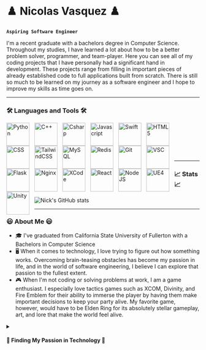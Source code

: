 # ♟️ Nicolas Vasquez ♟️

**`Aspiring Software Engineer`**

I'm a recent graduate with a bachelors degree in Computer Science. Throughout my studies, I have learned a lot about how to be a better problem solver, programmer, and team-player. Here you can see all of my coding projects that I have personally had a significant hand in development. These projects range from filling in important pieces of already established code to full applications built from scratch. There is still so much to be learned on my journey as a software engineer and I hope to improve my skills as time goes on.

---

### 🛠️ Languages and Tools 🛠️

<img align="left" alt="Python" width="60px" style="padding-right:10px;" src="https://cdn.jsdelivr.net/gh/devicons/devicon/icons/python/python-original-wordmark.svg"/>
<img align="left" alt="C++" width="60px" style="padding-right:10px;" src="https://cdn.jsdelivr.net/gh/devicons/devicon/icons/cplusplus/cplusplus-original.svg"/>
<img align="left" alt="Csharp" width="60px" style="padding-right:10px;" src="https://cdn.jsdelivr.net/gh/devicons/devicon/icons/csharp/csharp-original.svg"/>
<img align="left" alt="Javascript" width="60px" style="padding-right:10px;" src="https://cdn.jsdelivr.net/gh/devicons/devicon/icons/javascript/javascript-original.svg"/>
<img align="left" alt="Swift" width="60px" style="padding-right:10px;" src="https://cdn.jsdelivr.net/gh/devicons/devicon/icons/swift/swift-original.svg"/>
<img align="left" alt="HTML5" width="60px" style="padding-right:10px;" src="https://cdn.jsdelivr.net/gh/devicons/devicon/icons/html5/html5-original.svg"/>
<img align="left" alt="CSS" width="60px" style="padding-right:10px;" src="https://cdn.jsdelivr.net/gh/devicons/devicon/icons/css3/css3-original.svg"/>
<img align="left" alt="TailwindCSS" width="60px" style="padding-right:10px;" src="https://cdn.jsdelivr.net/gh/devicons/devicon/icons/tailwindcss/tailwindcss-plain.svg"/>
<img align="left" alt="MySQL" width="60px" style="padding-right:10px;" src="https://cdn.jsdelivr.net/gh/devicons/devicon/icons/mysql/mysql-original.svg"/>
<img align="left" alt="Redis" width="60px" style="padding-right:10px;" src="https://cdn.jsdelivr.net/gh/devicons/devicon/icons/redis/redis-original.svg" />
<img align="left" alt="Git" width="60px" style="padding-right:10px;" src="https://cdn.jsdelivr.net/gh/devicons/devicon/icons/git/git-original.svg" />
<img align="left" alt="VSC" width="60px" style="padding-right:10px;" src="https://cdn.jsdelivr.net/gh/devicons/devicon/icons/visualstudio/visualstudio-plain.svg" />
<img align="left" alt="Flask" width="60px" style="padding-right:10px;" src="https://cdn.jsdelivr.net/gh/devicons/devicon/icons/flask/flask-original.svg" />
<img align="left" alt="Nginx" width="60px" style="padding-right:10px;" src="https://cdn.jsdelivr.net/gh/devicons/devicon/icons/nginx/nginx-original.svg" />
<img align="left" alt="XCode" width="60px" style="padding-right:10px;" src="https://cdn.jsdelivr.net/gh/devicons/devicon/icons/xcode/xcode-original.svg" />
<img align="left" alt="React" width="60px" style="padding-right:10px;" src="https://cdn.jsdelivr.net/gh/devicons/devicon/icons/react/react-original.svg" />
<img align="left" alt="NodeJS" width="60px" style="padding-right:10px;" src="https://cdn.jsdelivr.net/gh/devicons/devicon/icons/nodejs/nodejs-original.svg" />      
<img align="left" alt="UE4" width="60px" style="padding-right:10px;" src="https://cdn.jsdelivr.net/gh/devicons/devicon/icons/unrealengine/unrealengine-original.svg" />
<img align="left" alt="Unity" width="60px" style="padding-right:10px;" src="https://cdn.jsdelivr.net/gh/devicons/devicon/icons/unity/unity-original.svg" />
<br />
<br />
<br />
<br />
<br />

---

### 📈 Stats 📈

![Nick's GitHub stats](https://github-readme-stats.vercel.app/api?username=Nick-Vasquez-CSU&show_icons=true&theme=tokyonight)

---

### 😃 About Me 😃
* 🎓 I've graduated from California State University of Fullerton with a Bachelors in Computer Science
* 🖥️ When it comes to technology, I love trying to figure out how something works. Overcoming brain-teasing obstacles has become my passion in life, and in the world of software engineering, I believe I can explore that passion to the fullest extent.
* 🎮 When I'm not coding or solving problems at work, I am a game enthusiast. I especially love tactics games such as XCOM, Divinity, and Fire Emblem for their ability to immerse the player by having them make important decisions to keep your party alive. My favorite game, however, would have to be Elden Ring for its absolutely stellar gameplay, art, and lore that make the world feel alive.  
<details>
  <summary><h4>🏃 Finding My Passion in Technology 🏃</h4></summary>
  My journey ultimately begins in 7th grade where all middle schoolers were required to take a STEM class. Being so young, I had no idea or foresight into what I wanted to do when I grew up, my teacher for that class changed that. We were introduced to problems that required not guidelines or formulas, but creativity to solve. It was then that I had the ability to play with Scratch, a beginners programming platform, and I fell in love. Seeing the fruits of my labor output as a mini fighting game had me settled on what I wanted to be, a programmer. Once I entered highschool, it was hard to get into a computer science course given I wasn't a member of the tech division for my school, but I was eventually able to find a spot in one of the classes. There I had officially solidified my decision to become a software engineer, as my passion had not waned. College begins and thus my skills as a problem solver were really put to the test. I struggled in the beginning as the information needed to be a software engineer was a lot to take in, but I pushed through. Fast forward 4 years and I'm now graduated, it was definitely not easy, but thats what made the work worth it. To this day my passion as a software engineer stands tall, and I hope through my next opportunity as a full-time devloper that I can further develop this passion.
